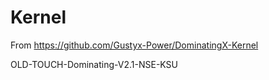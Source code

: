 # Kernel

From https://github.com/Gustyx-Power/DominatingX-Kernel

OLD-TOUCH-Dominating-V2.1-NSE-KSU
